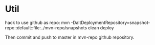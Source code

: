 Util
====

hack to use github as repo:
mvn -DaltDeploymentRepository=snapshot-repo::default::file:../mvn-repo/snapshots clean deploy

Then commit and push to master in mvn-repo github repository.

